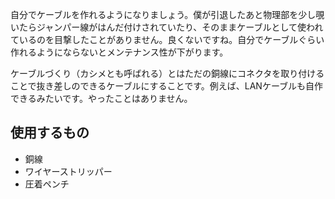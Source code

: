 自分でケーブルを作れるようになりましょう。僕が引退したあと物理部を少し覗いたらジャンパー線がはんだ付けされていたり、そのままケーブルとして使われているのを目撃したことがありません。良くないですね。自分でケーブルぐらい作れるようにならないとメンテナンス性が下がります。

ケーブルづくり（カシメとも呼ばれる）とはただの銅線にコネクタを取り付けることで抜き差しのできるケーブルにすることです。例えば、LANケーブルも自作できるみたいです。やったことはありません。

## 使用するもの
- 銅線
- ワイヤーストリッパー
- 圧着ペンチ